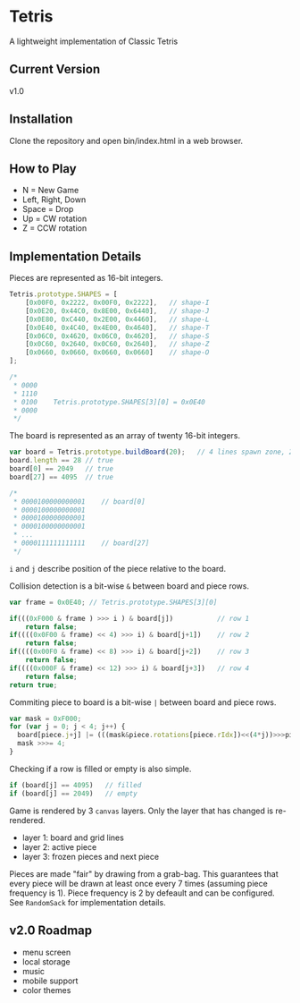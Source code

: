 # Tetris
A lightweight implementation of Classic Tetris

## Current Version
v1.0

## Installation
Clone the repository and open bin/index.html in a web browser.

## How to Play
* N = New Game
* Left, Right, Down
* Space = Drop
* Up = CW rotation
* Z = CCW rotation

## Implementation Details
Pieces are represented as 16-bit integers.

```javascript
Tetris.prototype.SHAPES = [
    [0x00F0, 0x2222, 0x00F0, 0x2222],   // shape-I
    [0x0E20, 0x44C0, 0x8E00, 0x6440],   // shape-J
    [0x0E80, 0xC440, 0x2E00, 0x4460],   // shape-L
    [0x0E40, 0x4C40, 0x4E00, 0x4640],   // shape-T
    [0x06C0, 0x4620, 0x06C0, 0x4620],   // shape-S
    [0x0C60, 0x2640, 0x0C60, 0x2640],   // shape-Z
    [0x0660, 0x0660, 0x0660, 0x0660]    // shape-O
];

/*
 * 0000
 * 1110
 * 0100    Tetris.prototype.SHAPES[3][0] = 0x0E40
 * 0000
 */
 ```
 The board is represented as an array of twenty 16-bit integers.
 ```javascript
 var board = Tetris.prototype.buildBoard(20);   // 4 lines spawn zone, 20 lines play, 4 lines bottom wall
 board.length == 28 // true
 board[0] == 2049   // true
 board[27] == 4095  // true
 
 /*
  * 0000100000000001    // board[0]
  * 0000100000000001
  * 0000100000000001
  * 0000100000000001
  * ...
  * 0000111111111111    // board[27]
  */
```
<code>i</code> and <code>j</code> describe position of the piece relative to the board.

Collision detection is a bit-wise <code>&</code> between board and piece rows.

```javascript
var frame = 0x0E40; // Tetris.prototype.SHAPES[3][0]

if(((0xF000 & frame ) >>> i ) & board[j])           // row 1
    return false;
if((((0x0F00 & frame) << 4) >>> i) & board[j+1])    // row 2
    return false;
if((((0x00F0 & frame) << 8) >>> i) & board[j+2])    // row 3 
    return false;
if((((0x000F & frame) << 12) >>> i) & board[j+3])   // row 4
    return false;
return true;    
```
Commiting piece to board is a bit-wise <code>|</code> between board and piece rows.

```javascript
var mask = 0xF000;
for (var j = 0; j < 4; j++) {
  board[piece.j+j] |= (((mask&piece.rotations[piece.rIdx])<<(4*j))>>>piece.i);
  mask >>>= 4;
}
```
Checking if a row is filled or empty is also simple.

```javascript
if (board[j] == 4095)   // filled
if (board[j] == 2049)   // empty
```
Game is rendered by 3 <code>canvas</code> layers. Only the layer that has changed is re-rendered.
* layer 1: board and grid lines
* layer 2: active piece
* layer 3: frozen pieces and next piece

Pieces are made "fair" by drawing from a grab-bag. This guarantees that every piece will be drawn at least once every 7 times (assuming piece frequency is 1). Piece frequency is 2 by defeault and can be configured. See <code>RandomSack</code> for implementation details.

## v2.0 Roadmap

* menu screen
* local storage
* music
* mobile support
* color themes